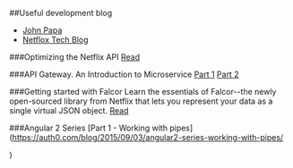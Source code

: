 ##Useful development blog
* [John Papa](http://www.johnpapa.net/)
* [Netflox Tech Blog](http://techblog.netflix.com/)

###Optimizing the Netflix API
[Read](http://techblog.netflix.com/2013/01/optimizing-netflix-api.html)

###API Gateway. An Introduction to Microservice
[Part 1](https://auth0.com/blog/2015/09/04/an-introduction-to-microservices-part-1/)
[Part 2](https://auth0.com/blog/2015/09/13/an-introduction-to-microservices-part-2-API-gateway/)

###Getting started with Falcor
Learn the essentials of Falcor--the newly open-sourced library from Netflix that lets you represent your data as a single virtual JSON object.
[Read](https://auth0.com/blog/2015/08/28/getting-started-with-falcor/)

###Angular 2 Series
[Part 1 - Working with pipes](https://auth0.com/blog/2015/09/03/angular2-series-working-with-pipes/

)